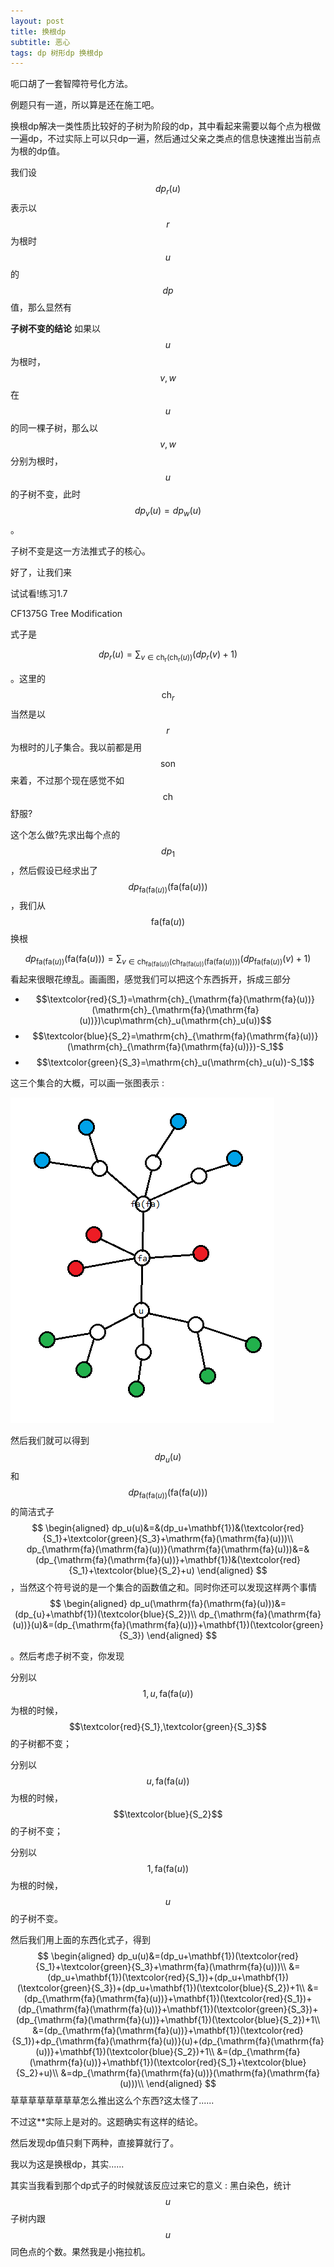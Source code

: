 ```yaml
---
layout: post
title: 换根dp
subtitle: 恶心
tags: dp 树形dp 换根dp
---
```


呃口胡了一套智障符号化方法。

例题只有一道，所以算是还在施工吧。

换根dp解决一类性质比较好的子树为阶段的dp，其中看起来需要以每个点为根做一遍dp，不过实际上可以只dp一遍，然后通过父亲之类点的信息快速推出当前点为根的dp值。

我们设$$dp_r(u)$$表示以$$r$$为根时$$u$$的$$dp$$值，那么显然有

**子树不变的结论** 如果以$$u$$为根时，$$v,w$$在$$u$$的同一棵子树，那么以$$v,w$$分别为根时，$$u$$的子树不变，此时$$dp_v(u)=dp_w(u)$$。

子树不变是这一方法推式子的核心。

好了，让我们来

试试看!练习1.7

CF1375G Tree Modification

式子是

$$
dp_r(u)=\sum_{v\in\mathrm{ch_r}(\mathrm{ch_r}(u))}(dp_r(v)+1)
$$

。这里的$$\mathrm{ch}_r$$当然是以$$r$$为根时的儿子集合。我以前都是用$$\mathrm{son}$$来着，不过那个现在感觉不如$$\mathrm{ch}$$舒服?

这个怎么做?先求出每个点的$$dp_1$$，然后假设已经求出了$$dp_{\mathrm{fa}(\mathrm{fa}(u))}(\mathrm{fa}(\mathrm{fa}(u)))$$，我们从$$\mathrm{fa}(\mathrm{fa}(u))$$换根

$$
dp_{\mathrm{fa}(\mathrm{fa}(u))}(\mathrm{fa}(\mathrm{fa}(u)))=\sum_{v\in\mathrm{ch}_{\mathrm{fa}(\mathrm{fa}(u))}(\mathrm{ch}_{\mathrm{fa}(\mathrm{fa}(u))}(\mathrm{fa}(\mathrm{fa}(u))))}(dp_{\mathrm{fa}(\mathrm{fa}(u))}(v)+1)
$$
看起来很眼花缭乱。画画图，感觉我们可以把这个东西拆开，拆成三部分

- $$\textcolor{red}{S_1}=\mathrm{ch}_{\mathrm{fa}(\mathrm{fa}(u))}(\mathrm{ch}_{\mathrm{fa}(\mathrm{fa}(u))})\cup\mathrm{ch}_u(\mathrm{ch}_u(u))$$
- $$\textcolor{blue}{S_2}=\mathrm{ch}_{\mathrm{fa}(\mathrm{fa}(u))}(\mathrm{ch}_{\mathrm{fa}(\mathrm{fa}(u))})-S_1$$
- $$\textcolor{green}{S_3}=\mathrm{ch}_u(\mathrm{ch}_u(u))-S_1$$

这三个集合的大概，可以画一张图表示 : 

![图](/img/2021-04-25-reroot-dp/1375g-1.png)

然后我们就可以得到$$dp_u(u)$$和$$dp_{\mathrm{fa}(\mathrm{fa}(u))}(\mathrm{fa}(\mathrm{fa}(u)))$$的简洁式子
$$
\begin{aligned}
dp_u(u)&=&(dp_u+\mathbf{1})&(\textcolor{red}{S_1}+\textcolor{green}{S_3}+\mathrm{fa}(\mathrm{fa}(u)))\\
dp_{\mathrm{fa}(\mathrm{fa}(u))}(\mathrm{fa}(\mathrm{fa}(u)))&=&(dp_{\mathrm{fa}(\mathrm{fa}(u))}+\mathbf{1})&(\textcolor{red}{S_1}+\textcolor{blue}{S_2}+u)
\end{aligned}
$$
，当然这个符号说的是一个集合的函数值之和。同时你还可以发现这样两个事情
$$
\begin{aligned}
dp_u(\mathrm{fa}(\mathrm{fa}(u)))&=(dp_{u}+\mathbf{1})(\textcolor{blue}{S_2})\\
dp_{\mathrm{fa}(\mathrm{fa}(u))}(u)&=(dp_{\mathrm{fa}(\mathrm{fa}(u))}+\mathbf{1})(\textcolor{green}{S_3})
\end{aligned}
$$


。然后考虑子树不变，你发现

分别以$$1,u,\mathrm{fa}(\mathrm{fa}(u))$$为根的时候，$$\textcolor{red}{S_1},\textcolor{green}{S_3}$$的子树都不变；

分别以$$u,\mathrm{fa}(\mathrm{fa}(u))$$为根的时候，$$\textcolor{blue}{S_2}$$的子树不变；

分别以$$1,\mathrm{fa}(\mathrm{fa}(u))$$为根的时候，$$u$$的子树不变。

然后我们用上面的东西化式子，得到
$$
\begin{aligned}
dp_u(u)&=(dp_u+\mathbf{1})(\textcolor{red}{S_1}+\textcolor{green}{S_3}+\mathrm{fa}(\mathrm{fa}(u)))\\
&=(dp_u+\mathbf{1})(\textcolor{red}{S_1})+(dp_u+\mathbf{1})(\textcolor{green}{S_3})+(dp_u+\mathbf{1})(\textcolor{blue}{S_2})+1\\
&=(dp_{\mathrm{fa}(\mathrm{fa}(u))}+\mathbf{1})(\textcolor{red}{S_1})+(dp_{\mathrm{fa}(\mathrm{fa}(u))}+\mathbf{1})(\textcolor{green}{S_3})+(dp_{\mathrm{fa}(\mathrm{fa}(u))}+\mathbf{1})(\textcolor{blue}{S_2})+1\\
&=(dp_{\mathrm{fa}(\mathrm{fa}(u))}+\mathbf{1})(\textcolor{red}{S_1})+dp_{\mathrm{fa}(\mathrm{fa}(u))}(u)+(dp_{\mathrm{fa}(\mathrm{fa}(u))}+\mathbf{1})(\textcolor{blue}{S_2})+1\\
&=(dp_{\mathrm{fa}(\mathrm{fa}(u))}+\mathbf{1})(\textcolor{red}{S_1}+\textcolor{blue}{S_2}+u)\\
&=dp_{\mathrm{fa}(\mathrm{fa}(u))}(\mathrm{fa}(\mathrm{fa}(u)))\\
\end{aligned}
$$
草草草草草草草草怎么推出这么个东西?这太怪了......

不过这**实际上是对的。这题确实有这样的结论。

然后发现dp值只剩下两种，直接算就行了。

我以为这是换根dp，其实......

其实当我看到那个dp式子的时候就该反应过来它的意义 : 黑白染色，统计$$u$$子树内跟$$u$$同色点的个数。果然我是小拖拉机。